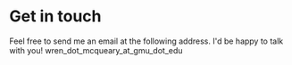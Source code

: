 # Get in touch

Feel free to send me an email at the following address.  I'd be happy to talk with you!
wren_dot_mcqueary_at_gmu_dot_edu
